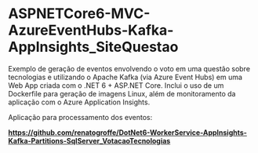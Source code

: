 # ASPNETCore6-MVC-AzureEventHubs-Kafka-AppInsights_SiteQuestao
Exemplo de geração de eventos envolvendo o voto em uma questão sobre tecnologias e utilizando o Apache Kafka (via Azure Event Hubs) em uma Web App criada com o .NET 6 + ASP.NET Core. Inclui o uso de um Dockerfile para geração de imagens Linux, além de monitoramento da aplicação com o Azure Application Insights.

Aplicação para processamento dos eventos:

**https://github.com/renatogroffe/DotNet6-WorkerService-AppInsights-Kafka-Partitions-SqlServer_VotacaoTecnologias**
